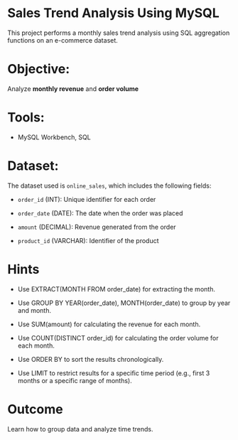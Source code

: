 # Sales Trend Analysis Using MySQL

This project performs a monthly sales trend analysis using SQL aggregation functions on an e-commerce dataset.

# Objective:

Analyze **monthly revenue** and **order volume** 

# Tools:

- MySQL Workbench, SQL

# Dataset:

The dataset used is `online_sales`, which includes the following fields:

- `order_id` (INT): Unique identifier for each order
  
- `order_date` (DATE): The date when the order was placed

- `amount` (DECIMAL): Revenue generated from the order

- `product_id` (VARCHAR): Identifier of the product

# Hints

- Use EXTRACT(MONTH FROM order_date) for extracting the month.

- Use GROUP BY YEAR(order_date), MONTH(order_date) to group by year and month.

- Use SUM(amount) for calculating the revenue for each month.

- Use COUNT(DISTINCT order_id) for calculating the order volume for each month.

- Use ORDER BY to sort the results chronologically.

- Use LIMIT to restrict results for a specific time period (e.g., first 3 months or a specific range of months).

# Outcome
Learn how to group data and analyze time trends.


